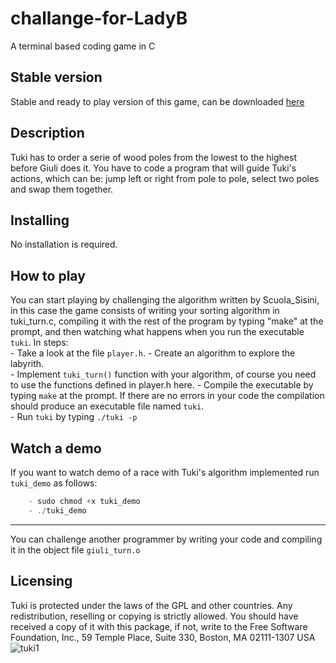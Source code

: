 # challange-for-LadyB
A terminal based coding game in C
## Stable version
Stable and ready to play version of this game, can be downloaded [here](http://www.isisinipazzi.it/tuki/tuki2.html)
## Description
Tuki has to order a serie of wood poles from the lowest to the highest before Giuli does it. You have to code a program that will guide Tuki's actions, which can be: jump left or right from pole to pole, select two poles and swap them together.
## Installing
No installation is required.
## How to play
You can start playing by challenging the algorithm written by Scuola_Sisini, in this case the game consists of writing your sorting algorithm in tuki_turn.c, compiling it with the rest of the program by typing "make" at the prompt, and then watching what happens when you run the executable `tuki`.
In steps:	
	- Take a look at the file `player.h`.
	- Create an algorithm to explore the labyrith.  
	- Implement `tuki_turn()` function with your algorithm, of course you need to use the functions defined
	in player.h here.
	- Compile the executable by typing `make` at the prompt. If there are no errors in your code the 	   	compilation should produce an executable file named `tuki`.  
	- Run `tuki` by typing `./tuki -p`
## Watch a demo
If you want to watch demo of a race with Tuki's algorithm implemented  run `tuki_demo` as follows:
```C
	- sudo chmod +x tuki_demo
	- ./tuki_demo
```
-----
You can challenge another programmer by writing your code and compiling it in the object file `giuli_turn.o`
## Licensing
Tuki is protected under the laws of the GPL and other countries. Any redistribution, reselling or copying is strictly allowed. You should have received a copy of it with this package, if not, write to the Free Software Foundation, Inc., 59 Temple Place, Suite 330, Boston, MA  02111-1307  USA
![tuki1](code.jpg)
